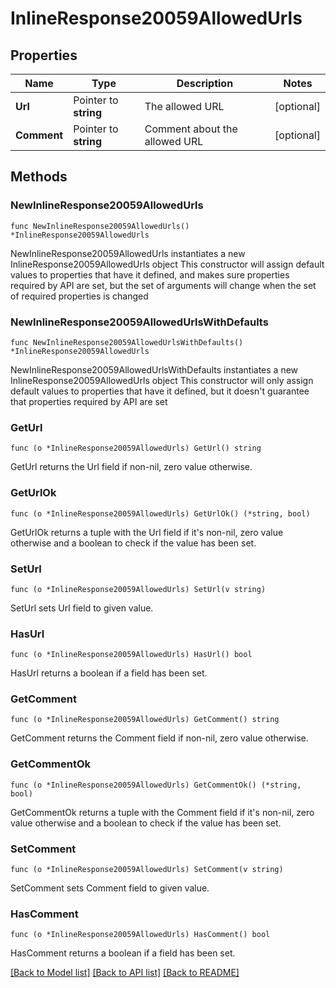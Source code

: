 # InlineResponse20059AllowedUrls

## Properties

Name | Type | Description | Notes
------------ | ------------- | ------------- | -------------
**Url** | Pointer to **string** | The allowed URL | [optional] 
**Comment** | Pointer to **string** | Comment about the allowed URL | [optional] 

## Methods

### NewInlineResponse20059AllowedUrls

`func NewInlineResponse20059AllowedUrls() *InlineResponse20059AllowedUrls`

NewInlineResponse20059AllowedUrls instantiates a new InlineResponse20059AllowedUrls object
This constructor will assign default values to properties that have it defined,
and makes sure properties required by API are set, but the set of arguments
will change when the set of required properties is changed

### NewInlineResponse20059AllowedUrlsWithDefaults

`func NewInlineResponse20059AllowedUrlsWithDefaults() *InlineResponse20059AllowedUrls`

NewInlineResponse20059AllowedUrlsWithDefaults instantiates a new InlineResponse20059AllowedUrls object
This constructor will only assign default values to properties that have it defined,
but it doesn't guarantee that properties required by API are set

### GetUrl

`func (o *InlineResponse20059AllowedUrls) GetUrl() string`

GetUrl returns the Url field if non-nil, zero value otherwise.

### GetUrlOk

`func (o *InlineResponse20059AllowedUrls) GetUrlOk() (*string, bool)`

GetUrlOk returns a tuple with the Url field if it's non-nil, zero value otherwise
and a boolean to check if the value has been set.

### SetUrl

`func (o *InlineResponse20059AllowedUrls) SetUrl(v string)`

SetUrl sets Url field to given value.

### HasUrl

`func (o *InlineResponse20059AllowedUrls) HasUrl() bool`

HasUrl returns a boolean if a field has been set.

### GetComment

`func (o *InlineResponse20059AllowedUrls) GetComment() string`

GetComment returns the Comment field if non-nil, zero value otherwise.

### GetCommentOk

`func (o *InlineResponse20059AllowedUrls) GetCommentOk() (*string, bool)`

GetCommentOk returns a tuple with the Comment field if it's non-nil, zero value otherwise
and a boolean to check if the value has been set.

### SetComment

`func (o *InlineResponse20059AllowedUrls) SetComment(v string)`

SetComment sets Comment field to given value.

### HasComment

`func (o *InlineResponse20059AllowedUrls) HasComment() bool`

HasComment returns a boolean if a field has been set.


[[Back to Model list]](../README.md#documentation-for-models) [[Back to API list]](../README.md#documentation-for-api-endpoints) [[Back to README]](../README.md)


